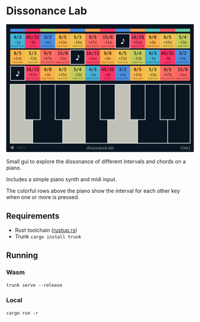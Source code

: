 # Dissonance Lab

![screenshot](docs/screenshot.webp)

Small gui to explore the dissonance of different intervals and chords on a piano.

Includes a simple piano synth and midi input.

The colorful rows above the piano show the interval for each other key when one or more is pressed.

## Requirements
* Rust toolchain ([rustup.rs](https://rustup.rs/))
* Trunk `cargo install trunk`

## Running

### Wasm
```
trunk serve --release
```

### Local
```
cargo run -r
```